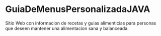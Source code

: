 # GuiaDeMenusPersonalizadaJAVA

Sitio Web con informacion de recetas y guias alimenticias para personas que deseen mantener una alimentacion sana y balanceada.
